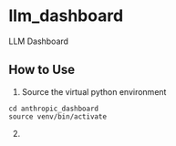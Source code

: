# llm_dashboard
LLM Dashboard

## How to Use
1. Source the virtual python environment
```
cd anthropic_dashboard
source venv/bin/activate
```
2. 